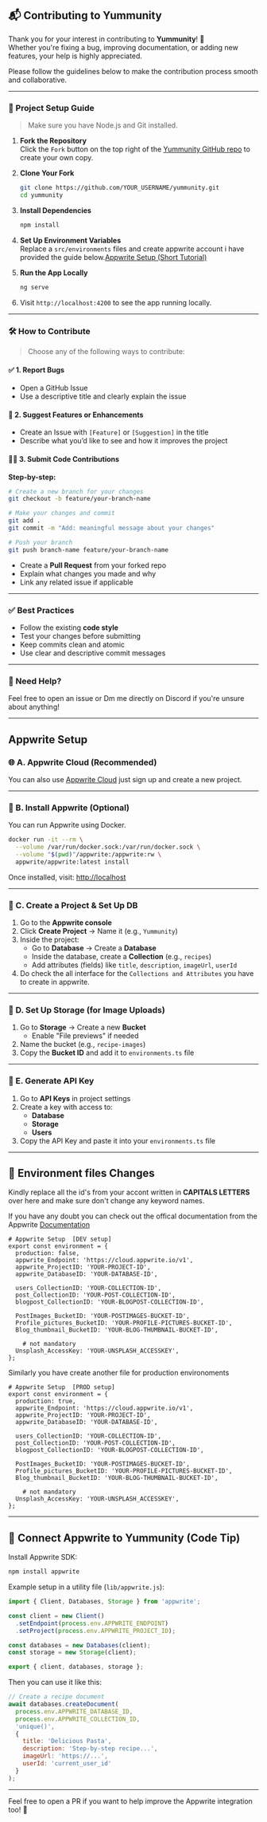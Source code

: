 ## 📬 Contributing to Yummunity

Thank you for your interest in contributing to **Yummunity**! 🎉  
Whether you're fixing a bug, improving documentation, or adding new features, your help is highly appreciated.

Please follow the guidelines below to make the contribution process smooth and collaborative.

---

### 📁 Project Setup Guide

> Make sure you have Node.js and Git installed.

1. **Fork the Repository**  
   Click the `Fork` button on the top right of the [Yummunity GitHub repo](https://github.com/pratap360/yummunity) to create your own copy.

2. **Clone Your Fork**
   ```bash
   git clone https://github.com/YOUR_USERNAME/yummunity.git
   cd yummunity
   ```

3. **Install Dependencies**
   ```bash
   npm install
   ```

4. **Set Up Environment Variables**  
   Replace a `src/environments` files and create appwrite account i have provided the guide below.[Appwrite Setup (Short Tutorial)](#appwrite-setup)


5. **Run the App Locally**
   ```bash
   ng serve
   ```

6. Visit `http://localhost:4200` to see the app running locally.

---

### 🛠️ How to Contribute

> Choose any of the following ways to contribute:

#### ✅ 1. Report Bugs
- Open a GitHub Issue
- Use a descriptive title and clearly explain the issue

#### 🚀 2. Suggest Features or Enhancements
- Create an Issue with `[Feature]` or `[Suggestion]` in the title
- Describe what you’d like to see and how it improves the project

#### 🧑‍💻 3. Submit Code Contributions

**Step-by-step:**
```bash
# Create a new branch for your changes
git checkout -b feature/your-branch-name

# Make your changes and commit
git add .
git commit -m "Add: meaningful message about your changes"

# Push your branch
git push branch-name feature/your-branch-name
```

- Create a **Pull Request** from your forked repo
- Explain what changes you made and why
- Link any related issue if applicable

---

### ✅ Best Practices

- Follow the existing **code style**
- Test your changes before submitting
- Keep commits clean and atomic
- Use clear and descriptive commit messages

---

### 🤛 Need Help?

Feel free to open an issue or Dm me directly on Discord if you're unsure about anything!

---
## Appwrite Setup


### 🌐 A. Appwrite Cloud (Recommended)
You can also use [Appwrite Cloud](https://cloud.appwrite.io/) just sign up and create a new project.

---

### 🔧 B. Install Appwrite (Optional)
You can run Appwrite using Docker.

```bash
docker run -it --rm \
  --volume /var/run/docker.sock:/var/run/docker.sock \
  --volume "$(pwd)"/appwrite:/appwrite:rw \
  appwrite/appwrite:latest install
```

Once installed, visit: [http://localhost](http://localhost)

---

### 📁 C. Create a Project & Set Up DB

1. Go to the **Appwrite console**
2. Click **Create Project** → Name it (e.g., `Yummunity`)
3. Inside the project:
   - Go to **Database** → Create a **Database**
   - Inside the database, create a **Collection** (e.g., `recipes`)
   - Add attributes (fields) like `title`, `description`, `imageUrl`, `userId`
4. Do check the all interface for the `Collections and Attributes` you have to create in appwrite.
---

### 📂 D. Set Up Storage (for Image Uploads)

1. Go to **Storage** → Create a new **Bucket**
   - Enable "File previews" if needed
2. Name the bucket (e.g., `recipe-images`)
3. Copy the **Bucket ID** and add it to `environments.ts` file

---

### 🔑 E. Generate API Key

1. Go to **API Keys** in project settings
2. Create a key with access to:
   - **Database**
   - **Storage**
   - **Users**
3. Copy the API Key and paste it into your `environments.ts` file

---


## 📅 Environment files Changes
Kindly replace all the id's from your accont written in **CAPITALS LETTERS** over here and make sure don't change any keyword names.

If you have any doubt you can check out the offical documentation from the Appwrite [ Documentation](https://appwrite.io/docs)

```env
# Appwrite Setup  [DEV setup]
export const environment = {
  production: false,
  appwrite_Endpoint: 'https://cloud.appwrite.io/v1',
  appwrite_ProjectID: 'YOUR-PROJECT-ID',
  appwrite_DatabaseID: 'YOUR-DATABASE-ID',

  users_CollectionID: 'YOUR-COLLECTION-ID',
  post_CollectionID: 'YOUR-POST-COLLECTION-ID',
  blogpost_CollectionID: 'YOUR-BLOGPOST-COLLECTION-ID',

  PostImages_BucketID: 'YOUR-POSTIMAGES-BUCKET-ID',
  Profile_pictures_BucketID: 'YOUR-PROFILE-PICTURES-BUCKET-ID',
  Blog_thumbnail_BucketID: 'YOUR-BLOG-THUMBNAIL-BUCKET-ID',

    # not mandatory
  Unsplash_AccessKey: 'YOUR-UNSPLASH_ACCESSKEY',
};

```
Similarly you have create another file for production environoments 

```env
# Appwrite Setup  [PROD setup]
export const environment = {
  production: true,
  appwrite_Endpoint: 'https://cloud.appwrite.io/v1',
  appwrite_ProjectID: 'YOUR-PROJECT-ID',
  appwrite_DatabaseID: 'YOUR-DATABASE-ID',

  users_CollectionID: 'YOUR-COLLECTION-ID',
  post_CollectionID: 'YOUR-POST-COLLECTION-ID',
  blogpost_CollectionID: 'YOUR-BLOGPOST-COLLECTION-ID',

  PostImages_BucketID: 'YOUR-POSTIMAGES-BUCKET-ID',
  Profile_pictures_BucketID: 'YOUR-PROFILE-PICTURES-BUCKET-ID',
  Blog_thumbnail_BucketID: 'YOUR-BLOG-THUMBNAIL-BUCKET-ID',

    # not mandatory
  Unsplash_AccessKey: 'YOUR-UNSPLASH_ACCESSKEY',
};

```
---


## 🔗 Connect Appwrite to Yummunity (Code Tip)

Install Appwrite SDK:
```bash
npm install appwrite
```

Example setup in a utility file (`lib/appwrite.js`):
```js
import { Client, Databases, Storage } from 'appwrite';

const client = new Client()
  .setEndpoint(process.env.APPWRITE_ENDPOINT)
  .setProject(process.env.APPWRITE_PROJECT_ID);

const databases = new Databases(client);
const storage = new Storage(client);

export { client, databases, storage };
```

Then you can use it like this:
```js
// Create a recipe document
await databases.createDocument(
  process.env.APPWRITE_DATABASE_ID,
  process.env.APPWRITE_COLLECTION_ID,
  'unique()',
  {
    title: 'Delicious Pasta',
    description: 'Step-by-step recipe...',
    imageUrl: 'https://...',
    userId: 'current_user_id'
  }
);
```

---

Feel free to open a PR if you want to help improve the Appwrite integration too! 🚀

